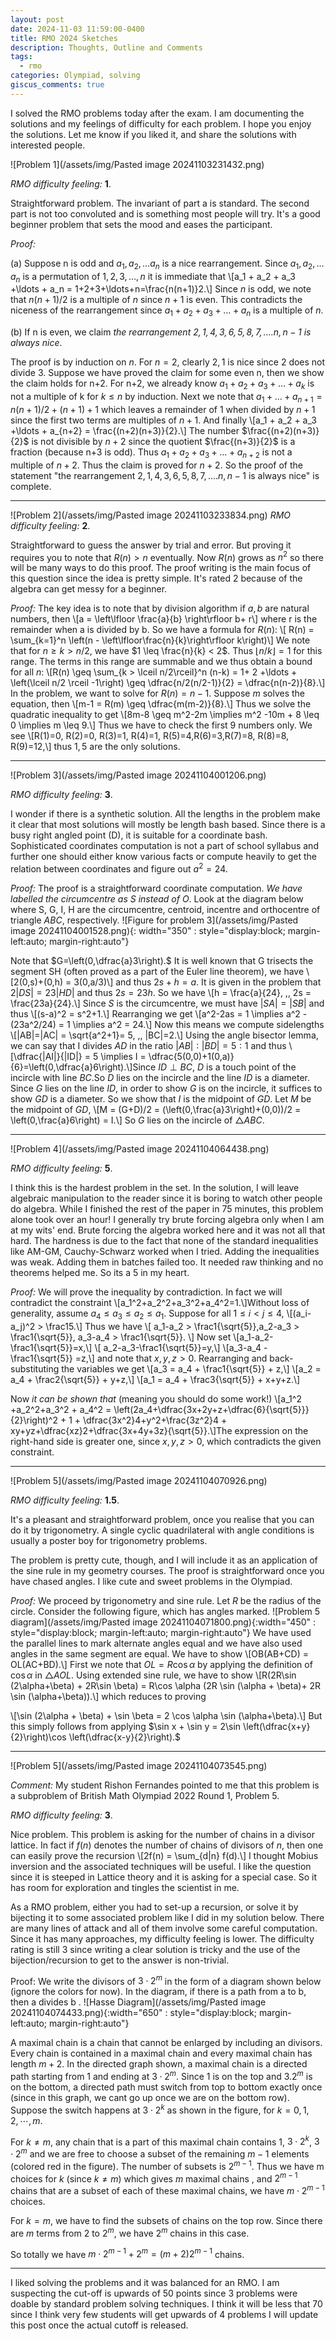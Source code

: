 ```yaml
---
layout: post
date: 2024-11-03 11:59:00-0400
title: RMO 2024 Sketches
description: Thoughts, Outline and Comments
tags:
  - rmo
categories: Olympiad, solving
giscus_comments: true
---
```


I solved the RMO problems today after the exam. I am documenting the solutions and my feelings of difficulty for each problem. I hope you enjoy the solutions. Let me know if you liked it, and share the solutions with interested people.

![Problem 1](/assets/img/Pasted image 20241103231432.png)

_RMO difficulty feeling:_ <b>1</b>.

Straightforward problem. The invariant of part a is standard. The second part is not too convoluted and is something most people will try. It's a good beginner problem that sets the mood and eases the participant.

_Proof:_

(a) Suppose n is odd and $a_1,a_2,\ldots a_n$ is a nice rearrangement. Since $a_1,a_2,\ldots a_n$ is a permutation of $1,2,3,\ldots,n$ it is immediate that \\[a_1 + a_2 + a_3 +\ldots + a_n = 1+2+3+\ldots+n=\frac{n(n+1)}2.\\] Since $n$ is odd, we note that $n(n+1)/2$ is a multiple of $n$ since $n+1$ is even. This contradicts the niceness of the rearrangement since $a_1 + a_2 + a_3 +\ldots + a_n$ is a multiple of $n$.

(b) If n is even, we claim _the rearrangement $2,1,4,3,6,5,8,7,....n,n-1$ is always nice_.

The proof is by induction on $n$. For $n=2$, clearly $2,1$ is nice since 2 does not divide 3.
Suppose we have proved the claim for some even n, then we show the claim holds for n+2.
For n+2, we already know $a_1 + a_2 + a_3 +\ldots + a_k$ is not a multiple of k for $k \leq n$ by induction. Next we note that $a_1+\ldots+a_{n+1} = n(n+1)/2 + (n+1)+1$ which leaves a remainder of 1 when divided by $n+1$ since the first two terms are multiples of $n+1$. And finally \\[a_1 + a_2 + a_3 +\ldots + a_{n+2} = \frac{(n+2)(n+3)}{2}.\\] The number $\frac{(n+2)(n+3)}{2}$ is not divisible by $n+2$ since the quotient $\frac{(n+3)}{2}$ is a fraction (because n+3 is odd). Thus $a_1 + a_2 + a_3 +\ldots + a_{n+2}$ is not a multiple of $n+2$. Thus the claim is proved for $n+2$.
So the proof of the statement "the rearrangement $2,1,4,3,6,5,8,7,....n,n-1$ is always nice" is complete.

---

![Problem 2](/assets/img/Pasted image 20241103233834.png)
_RMO difficulty feeling:_ <b>2</b>.

Straightforward to guess the answer by trial and error. But proving it requires you to note that $R(n) > n$ eventually. Now $R(n)$ grows as $n^2$ so there will be many ways to do this proof. The proof writing is the main focus of this question since the idea is pretty simple. It's rated 2 because of the algebra can get messy for a beginner.

_Proof:_ The key idea is to note that by division algorithm if $a,b$ are natural numbers, then \\[a = \left\lfloor \frac{a}{b} \right\rfloor b+ r\\] where r is the remainder when a is divided by b.
So we have a formula for $R(n)$: \\[ R(n) = \sum_{k=1}^n \left(n - \left\lfloor\frac{n}{k}\right\rfloor k\right)\\]
We note that for $n \geq k > n/2$, we have $1 \leq \frac{n}{k} < 2$. Thus $\lfloor n/k\rfloor = 1$ for this range. The terms in this range are summable and we thus obtain a bound for all $n$: \\[R(n) \geq \sum_{k > \lceil n/2\rceil}^n (n-k) = 1+ 2 +\ldots + \left(\lceil n/2 \rceil -1\right) \geq \dfrac{n/2(n/2-1)}{2} = \dfrac{n(n-2)}{8}.\\]
In the problem, we want to solve for $R(n) = n-1$. Suppose $m$ solves the equation, then \\[m-1 = R(m) \geq \dfrac{m(m-2)}{8}.\\] Thus we solve the quadratic inequality to get
\\[8m-8 \geq m^2-2m \implies m^2 -10m + 8 \leq 0 \implies m \leq 9.\\]
Thus we have to check the first 9 numbers only. We see
\\[R(1)=0, R(2)=0, R(3)=1, R(4)=1, R(5)=4,R(6)=3,R(7)=8, R(8)=8, R(9)=12,\\] thus $1,5$ are the only solutions.

---

![Problem 3](/assets/img/Pasted image 20241104001206.png)

_RMO difficulty feeling:_ <b>3</b>.

I wonder if there is a synthetic solution. All the lengths in the problem make it clear that most solutions will mostly be length bash based. Since there is a busy right angled point (D), it is suitable for a coordinate bash. Sophisticated coordinates computation is not a part of school syllabus and further one should either know various facts or compute heavily to get the relation between coordinates and figure out $a^2=24$.

_Proof:_ The proof is a straightforward coordinate computation. _We have labelled the circumcentre as S instead of O_. Look at the diagram below where S, G, I, H are the circumcentre, centroid, incentre and orthocentre of triangle $ABC$, respectively.
![Figure for problem 3](/assets/img/Pasted image 20241104001528.png){: width="350" : style="display:block; margin-left:auto; margin-right:auto"}

Note that $G=\left(0,\dfrac{a}3\right).$ It is well known that G trisects the segment SH (often proved as a part of the Euler line theorem), we have \\[2(0,s)+(0,h) = 3(0,a/3)\\] and thus $2s+h=a$. It is given in the problem that $2|DS| = 23|HD|$ and thus $2s=23h$. So we have \\[h = \frac{a}{24}, \,\, 2s = \frac{23a}{24}.\\]
Since $S$ is the circumcentre, we must have $|SA|=|SB|$ and thus \\[(s-a)^2 = s^2+1.\\] Rearranging we get \\[a^2-2as = 1 \implies a^2 - (23a^2/24) = 1 \implies a^2 = 24.\\] Now this means we compute sidelengths \\[|AB|=|AC| = \sqrt{a^2+1}= 5, \,\, |BC|=2.\\] Using the angle bisector lemma, we can say that I divides $AD$ in the ratio $|AB|:|BD|=5:1$ and thus \\[\dfrac{|AI|}{|ID|} = 5 \implies I = \dfrac{5(0,0)+1(0,a)}{6}=\left(0,\dfrac{a}6\right).\\]Since $ID \perp BC$, $D$ is a touch point of the incircle with line $BC$.So $D$ lies on the incircle and the line $ID$ is a diameter. Since $G$ lies on the line $ID$, in order to show $G$ is on the incircle, it suffices to show $GD$ is a diameter. So we show that $I$ is the midpoint of $GD$. Let $M$ be the midpoint of $GD$,
\\[M = (G+D)/2 = (\left(0,\frac{a}3\right)+(0,0))/2 = \left(0,\frac{a}6\right) = I.\\]
So $G$ lies on the incircle of $\triangle ABC$.

---

![Problem 4](/assets/img/Pasted image 20241104064438.png)

_RMO difficulty feeling:_ <b>5</b>.

I think this is the hardest problem in the set. In the solution, I will leave algebraic manipulation to the reader since it is boring to watch other people do algebra. While I finished the rest of the paper in 75 minutes, this problem alone took over an hour! I generally try brute forcing algebra only when I am at my wits' end. Brute forcing the algebra worked here and it was not all that hard. The hardness is due to the fact that none of the standard inequalities like AM-GM, Cauchy-Schwarz worked when I tried. Adding the inequalities was weak. Adding them in batches failed too. It needed raw thinking and no theorems helped me. So its a 5 in my heart.

_Proof:_ We will prove the inequality by contradiction. In fact we will contradict the constraint \\[a_1^2+a_2^2+a_3^2+a_4^2=1.\\]Without loss of generality, assume $a_4 \leq a_3 \leq a_2 \leq a_1$. Suppose for all $1\leq i < j \leq 4$, \\[(a_i-a_j)^2 > \frac15.\\] Thus we have \\[ a_1-a_2 > \frac1{\sqrt{5}},a_2-a_3 > \frac1{\sqrt{5}}, a_3-a_4 > \frac1{\sqrt{5}}. \\] Now set \\[a_1-a_2-\frac1{\sqrt{5}}=x,\\] \\[ a_2-a_3-\frac1{\sqrt{5}}=y,\\] \\[a_3-a_4 -\frac1{\sqrt{5}} =z,\\] and note that $x,y,z > 0$. Rearranging and back-substituting the variables we get
\\[a_3 = a_4 + \frac1{\sqrt{5}} + z,\\] \\[a_2 = a_4 + \frac2{\sqrt{5}} + y+z,\\] \\[a_1 = a_4 + \frac3{\sqrt{5}} + x+y+z.\\]

Now _it can be shown that_ (meaning you should do some work!) \\[a_1^2 +a_2^2+a_3^2 + a_4^2 = \left(2a_4+\dfrac{3x+2y+z+\dfrac{6}{\sqrt{5}}}{2}\right)^2 + 1 + \dfrac{3x^2}4+y^2+\frac{3z^2}4 + xy+yz+\dfrac{xz}2+\dfrac{3x+4y+3z}{\sqrt{5}}.\\]The expression on the right-hand side is greater one, since $x,y,z > 0$, which contradicts the given constraint.

---

![Problem 5](/assets/img/Pasted image 20241104070926.png)

_RMO difficulty feeling:_ <b>1.5</b>.

It's a pleasant and straightforward problem, once you realise that you can do it by trigonometry. A single cyclic quadrilateral with angle conditions is usually a poster boy for trigonometry problems.

The problem is pretty cute, though, and I will include it as an application of the sine rule in my geometry courses. The proof is straightforward once you have chased angles. I like cute and sweet problems in the Olympiad.

_Proof:_ We proceed by trigonometry and sine rule. Let $R$ be the radius of the circle. Consider the following figure, which has angles marked.
![Problem 5 diagram](/assets/img/Pasted image 20241104071800.png){:width="450" : style="display:block; margin-left:auto; margin-right:auto"}
We have used the parallel lines to mark alternate angles equal and we have also used angles in the same segment are equal.
We have to show \\[OB(AB+CD) = OL(AC+BD).\\] First we note that $OL = R \cos \alpha$ by applying the definition of $\cos \alpha$ in $\triangle AOL$. Using extended sine rule, we have to show
\\[R(2R\sin (2\alpha+\beta) + 2R\sin \beta) = R\cos \alpha (2R \sin (\alpha + \beta)+ 2R \sin (\alpha+\beta)).\\] which reduces to proving

\\[\sin (2\alpha + \beta) + \sin \beta = 2 \cos \alpha \sin (\alpha+\beta).\\]
But this simply follows from applying $\sin x + \sin y = 2\sin \left(\dfrac{x+y}{2}\right)\cos \left(\dfrac{x-y}{2}\right).$

---

![Problem 5](/assets/img/Pasted image 20241104073545.png)

_Comment:_ My student Rishon Fernandes pointed to me that this problem is a subproblem of British Math Olympiad 2022 Round 1, Problem 5.

_RMO difficulty feeling:_ <b>3</b>.

Nice problem. This problem is asking for the number of chains in a divisor lattice. In fact if $f(n)$ denotes the number of chains of divisors of $n$, then one can easily prove the recursion \\[2f(n) = \sum_{d|n} f(d).\\] I thought Mobius inversion and the associated techniques will be useful. I like the question since it is steeped in Lattice theory and it is asking for a special case. So it has room for exploration and tingles the scientist in me.

As a RMO problem, either you had to set-up a recursion, or solve it by bijecting it to some associated problem like I did in my solution below. There are many lines of attack and all of them involve some careful computation. Since it has many approaches, my difficulty feeling is lower. The difficulty rating is still 3 since writing a clear solution is tricky and the use of the bijection/recursion to get to the answer is non-trivial.

Proof: We write the divisors of $3\cdot 2^m$ in the form of a diagram shown below (ignore the colors for now). In the diagram, if there is a path from a to b, then a divides b .
![Hasse Diagram](/assets/img/Pasted image 20241104074433.png){:width="650" : style="display:block; margin-left:auto; margin-right:auto"}

A maximal chain is a chain that cannot be enlarged by including an divisors. Every chain is contained in a maximal chain and every maximal chain has length $m+2$. In the directed graph shown, a maximal chain is a directed path starting from 1 and ending at $3\cdot2^m$. Since 1 is on the top and $3.2^m$ is on the bottom, a directed path must switch from top to bottom exactly once (since in this graph, we cant go up once we are on the bottom row). Suppose the switch happens at $3\cdot 2^k$ as shown in the figure, for $k=0,1,2,\cdots,m$.

For $k \neq m$, any chain that is a part of this maximal chain contains 1, $3\cdot 2^k$, $3\cdot 2^m$ and we are free to choose a subset of the remaining $m-1$ elements (colored red in the figure). The number of subsets is $2^{m-1}$. Thus we have m choices for $k$ (since $k \neq m$) which gives $m$ maximal chains , and $2^{m-1}$ chains that are a subset of each of these maximal chains, we have $m\cdot 2^{m-1}$ choices.

For $k=m$, we have to find the subsets of chains on the top row. Since there are $m$ terms from 2 to $2^m$, we have $2^m$ chains in this case.

So totally we have $m\cdot 2^{m-1} + 2^m = (m+2)2^{m-1}$ chains.

---

I liked solving the problems and it was balanced for an RMO. I am suspecting the cut-off is upwards of 50 points since 3 problems were doable by standard problem solving techniques. I think it will be less that 70 since I think very few students will get upwards of 4 problems I will update this post once the actual cutoff is released.
